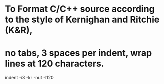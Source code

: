 # To Format C/C++ source according to the style of Kernighan and Ritchie (K&R),

# no tabs, 3 spaces per indent, wrap lines at 120 characters.

indent -i3 -kr -nut -l120
